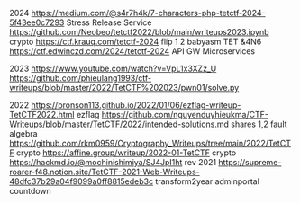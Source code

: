 
2024
https://medium.com/@s4r7h4k/7-characters-php-tetctf-2024-5f43ee0c7293 Stress Release Service
https://github.com/Neobeo/tetctf2022/blob/main/writeups2023.ipynb crypto
https://ctf.krauq.com/tetctf-2024 flip 1 2 babyasm TET &4N6
https://ctf.edwinczd.com/2024/tetctf-2024 API GW Microservices


2023
https://www.youtube.com/watch?v=VpL1x3XZz_U
https://github.com/phieulang1993/ctf-writeups/blob/master/2022/TetCTF%202023/pwn01/solve.py 

2022
https://bronson113.github.io/2022/01/06/ezflag-writeup-TetCTF2022.html ezflag
https://github.com/nguyenduyhieukma/CTF-Writeups/blob/master/TetCTF/2022/intended-solutions.md shares 1,2 fault algebra 
https://github.com/rkm0959/Cryptography_Writeups/tree/main/2022/TetCTF crypto
https://affine.group/writeup/2022-01-TetCTF crypto
https://hackmd.io/@mochinishimiya/SJ4JpI1ht rev
2021
https://supreme-roarer-f48.notion.site/TetCTF-2021-Web-Writeups-48dfc37b29a04f9099a0ff8815edeb3c transform2year adminportal countdown


